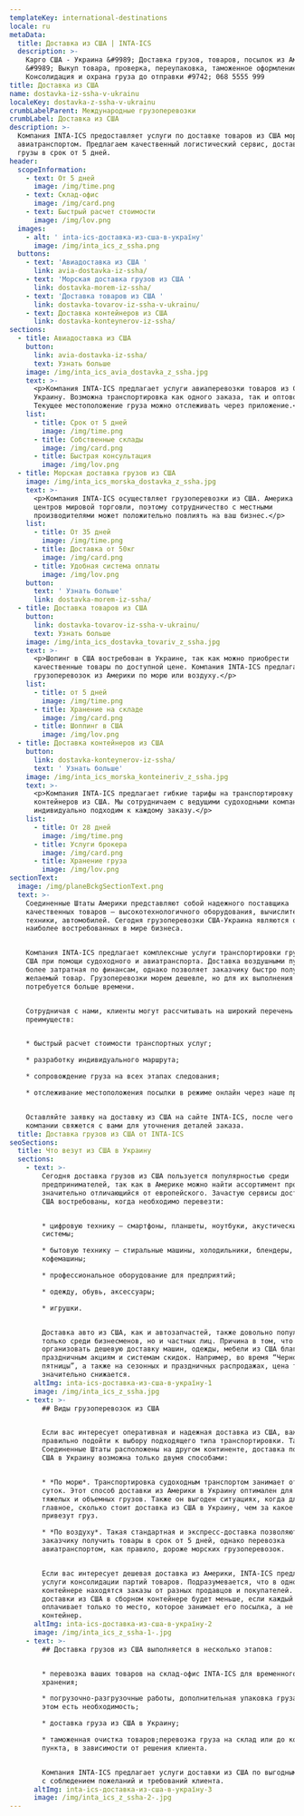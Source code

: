 ```yaml
---
templateKey: international-destinations
locale: ru
metaData:
  title: Доставка из США | INTA-ICS
  description: >-
    Карго США - Украина &#9989; Доставка грузов, товаров, посылок из Америка
    &#9989; Выкуп товара, проверка, переупаковка, таможенное оформление.
    Консолидация и охрана груза до отправки #9742; 068 5555 999
title: Доставка из США
name: dostavka-iz-ssha-v-ukrainu
localeKey: dostavka-z-ssha-v-ukrainu
crumbLabelParent: Международные грузоперевозки
crumbLabel: Доставка из США
description: >-
  Компания INTA-ICS предоставляет услуги по доставке товаров из США морским и
  авиатранспортом. Предлагаем качественный логистический сервис, доставляем
  грузы в срок от 5 дней.
header:
  scopeInformation:
    - text: От 5 дней
      image: /img/time.png
    - text: Склад-офис
      image: /img/card.png
    - text: Быстрый расчет стоимости
      image: /img/lov.png
  images:
    - alt: ' inta-ics-доставка-из-сша-в-україну'
      image: /img/inta_ics_z_ssha.png
  buttons:
    - text: 'Авиадоставка из США '
      link: avia-dostavka-iz-ssha/
    - text: 'Морская доставка грузов из США '
      link: dostavka-morem-iz-ssha/
    - text: 'Доставка товаров из США '
      link: dostavka-tovarov-iz-ssha-v-ukrainu/
    - text: Доставка контейнеров из США
      link: dostavka-konteynerov-iz-ssha/
sections:
  - title: Авиадоставка из США
    button:
      link: avia-dostavka-iz-ssha/
      text: Узнать больше
    image: /img/inta_ics_avia_dostavka_z_ssha.jpg
    text: >-
      <p>Компания INTA-ICS предлагает услуги авиаперевозки товаров из США в
      Украину. Возможна транспортировка как одного заказа, так и оптовой партии.
      Текущее местоположение груза можно отслеживать через приложение.</p>
    list:
      - title: Срок от 5 дней
        image: /img/time.png
      - title: Собственные склады
        image: /img/card.png
      - title: Быстрая консультация
        image: /img/lov.png
  - title: Морская доставка грузов из США
    image: /img/inta_ics_morska_dostavka_z_ssha.jpg
    text: >-
      <p>Компания INTA-ICS осуществляет грузоперевозки из США. Америка — один из
      центров мировой торговли, поэтому сотрудничество с местными
      производителями может положительно повлиять на ваш бизнес.</p>
    list:
      - title: От 35 дней
        image: /img/time.png
      - title: Доставка от 50кг
        image: /img/card.png
      - title: Удобная система оплаты
        image: /img/lov.png
    button:
      text: ' Узнать больше'
      link: dostavka-morem-iz-ssha/
  - title: Доставка товаров из США
    button:
      link: dostavka-tovarov-iz-ssha-v-ukrainu/
      text: Узнать больше
    image: /img/inta_ics_dostavka_tovariv_z_ssha.jpg
    text: >-
      <p>Шопинг в США востребован в Украине, так как можно приобрести
      качественные товары по доступной цене. Компания INTA-ICS предлагает услуги
      грузоперевозок из Америки по морю или воздуху.</p>
    list:
      - title: от 5 дней
        image: /img/time.png
      - title: Хранение на складе
        image: /img/card.png
      - title: Шоппинг в США
        image: /img/lov.png
  - title: Доставка контейнеров из США
    button:
      link: dostavka-konteynerov-iz-ssha/
      text: ' Узнать больше'
    image: /img/inta_ics_morska_konteineriv_z_ssha.jpg
    text: >-
      <p>Компания INTA-ICS предлагает гибкие тарифы на транспортировку
      контейнеров из США. Мы сотрудничаем с ведущими судоходными компаниями и
      индивидуально подходим к каждому заказу.</p>
    list:
      - title: От 28 дней
        image: /img/time.png
      - title: Услуги брокера
        image: /img/card.png
      - title: Хранение груза
        image: /img/lov.png
sectionText:
  image: /img/planeBckgSectionText.png
  text: >-
    Соединенные Штаты Америки представляют собой надежного поставщика
    качественных товаров — высокотехнологичного оборудования, вычислительной
    техники, автомобилей. Сегодня грузоперевозки США-Украина являются одними из
    наиболее востребованных в мире бизнеса.


    Компания INTA-ICS предлагает комплексные услуги транспортировки грузов из
    США при помощи судоходного и авиатранспорта. Доставка воздушными путями
    более затратная по финансам, однако позволяет заказчику быстро получить
    желаемый товар. Грузоперевозки морем дешевле, но для их выполнения
    потребуется больше времени.


    Сотрудничая с нами, клиенты могут рассчитывать на широкий перечень
    преимуществ:


    * быстрый расчет стоимости транспортных услуг;

    * разработку индивидуального маршрута;

    * сопровождение груза на всех этапах следования;

    * отслеживание местоположения посылки в режиме онлайн через наше приложение.


    Оставляйте заявку на доставку из США на сайте INTA-ICS, после чего менеджер
    компании свяжется с вами для уточнения деталей заказа.
  title: Доставка грузов из США от INTA-ICS
seoSections:
  title: Что везут из США в Украину
  sections:
    - text: >-
        Сегодня доставка грузов из США пользуется популярностью среди
        предпринимателей, так как в Америке можно найти ассортимент продукции,
        значительно отличающийся от европейского. Зачастую сервисы доставки из
        США востребованы, когда необходимо перевезти:


        * цифровую технику — смартфоны, планшеты, ноутбуки, акустические
        системы;

        * бытовую технику — стиральные машины, холодильники, блендеры,
        кофемашины;

        * профессиональное оборудование для предприятий;

        * одежду, обувь, аксессуары;

        * игрушки.


        Доставка авто из США, как и автозапчастей, также довольно популярна не
        только среди бизнесменов, но и частных лиц. Причина в том, что можно
        организовать дешевую доставку машин, одежды, мебели из США благодаря
        праздничным акциям и системам скидок. Например, во время “Черной
        пятницы”, а также на сезонных и праздничных распродажах, цена товаров
        значительно снижается.
      altImg: inta-ics-доставка-из-сша-в-україну-1
      image: /img/inta_ics_z_ssha.jpg
    - text: >-
        ## Виды грузоперевозок из США


        Если вас интересует оперативная и надежная доставка из США, важно
        правильно подойти к выбору подходящего типа транспортировки. Так как
        Соединенные Штаты расположены на другом континенте, доставка посылок из
        США в Украину возможна только двумя способами:


        * *По морю*. Транспортировка судоходным транспортом занимает от 35
        суток. Этот способ доставки из Америки в Украину оптимален для перевозки
        тяжелых и объемных грузов. Также он выгоден ситуациях, когда для вас
        главное, сколько стоит доставка из США в Украину, чем за какое время
        привезут груз.

        * *По воздуху*. Такая стандартная и экспресс-доставка позволяют
        заказчику получить товары в срок от 5 дней, однако перевозка
        авиатранспортом, как правило, дороже морских грузоперевозок.


        Если вас интересует дешевая доставка из Америки, INTA-ICS предлагает
        услуги консолидации партий товаров. Подразумевается, что в одном
        контейнере находятся заказы от разных продавцов и покупателей. Цена
        доставки из США в сборном контейнере будет меньше, если каждый клиент
        оплачивает только то место, которое занимает его посылка, а не весь
        контейнер.
      altImg: inta-ics-доставка-из-сша-в-україну-2
      image: /img/inta_ics_z_ssha-1-.jpg
    - text: >-
        ## Доставка грузов из США выполняется в несколько этапов:


        * перевозка ваших товаров на склад-офис INTA-ICS для временного
        хранения;

        * погрузочно-разгрузочные работы, дополнительная упаковка груза, если в
        этом есть необходимость;

        * доставка груза из США в Украину;

        * таможенная очистка товаров;перевозка груза на склад или до конечного
        пункта, в зависимости от решения клиента.


        Компания INTA-ICS предлагает услуги доставки из США по выгодным тарифам,
        с соблюдением пожеланий и требований клиента.
      altImg: inta-ics-доставка-из-сша-в-україну-3
      image: /img/inta_ics_z_ssha-2-.jpg
---
```

